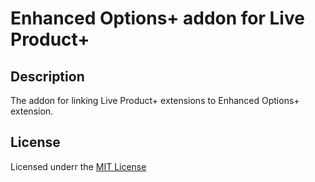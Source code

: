 # Enhanced Options+ addon for Live Product+

## Description
The addon for linking Live Product+ extensions to Enhanced Options+ extension.

## License
Licensed underr the [MIT License](https://raw.githubusercontent.com/ocmod-space/license/main/LICENSE.txt)
